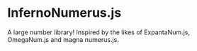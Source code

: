# InfernoNumerus.js
A large number library! Inspired by the likes of ExpantaNum.js, OmegaNum.js and magna numerus.js.
